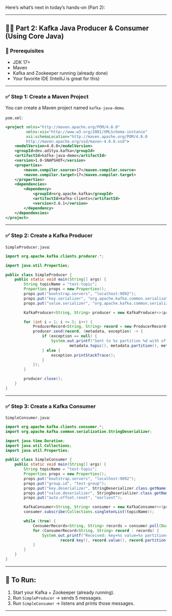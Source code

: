 Here’s what’s next in today’s hands-on (Part 2):

---

## 👨‍💻 Part 2: Kafka Java Producer & Consumer (Using Core Java)

### 🧰 Prerequisites

* JDK 17+
* Maven
* Kafka and Zookeeper running (already done)
* Your favorite IDE (IntelliJ is great for this)

---

### ✅ Step 1: Create a Maven Project

You can create a Maven project named `kafka-java-demo`.

`pom.xml`:

```xml
<project xmlns="http://maven.apache.org/POM/4.0.0" 
         xmlns:xsi="http://www.w3.org/2001/XMLSchema-instance" 
         xsi:schemaLocation="http://maven.apache.org/POM/4.0.0 
         http://maven.apache.org/xsd/maven-4.0.0.xsd">
    <modelVersion>4.0.0</modelVersion>
    <groupId>dev.ad1tya.kafka</groupId>
    <artifactId>kafka-java-demo</artifactId>
    <version>1.0-SNAPSHOT</version>
    <properties>
        <maven.compiler.source>17</maven.compiler.source>
        <maven.compiler.target>17</maven.compiler.target>
    </properties>
    <dependencies>
        <dependency>
            <groupId>org.apache.kafka</groupId>
            <artifactId>kafka-clients</artifactId>
            <version>3.6.1</version>
        </dependency>
    </dependencies>
</project>
```

---

### ✅ Step 2: Create a Kafka Producer

`SimpleProducer.java`:

```java
import org.apache.kafka.clients.producer.*;

import java.util.Properties;

public class SimpleProducer {
    public static void main(String[] args) {
        String topicName = "test-topic";
        Properties props = new Properties();
        props.put("bootstrap.servers", "localhost:9092");
        props.put("key.serializer", "org.apache.kafka.common.serialization.StringSerializer");
        props.put("value.serializer", "org.apache.kafka.common.serialization.StringSerializer");

        KafkaProducer<String, String> producer = new KafkaProducer<>(props);

        for (int i = 1; i <= 5; i++) {
            ProducerRecord<String, String> record = new ProducerRecord<>(topicName, "msg-key-" + i, "Message #" + i);
            producer.send(record, (metadata, exception) -> {
                if (exception == null) {
                    System.out.printf("Sent to %s partition %d with offset %d%n",
                            metadata.topic(), metadata.partition(), metadata.offset());
                } else {
                    exception.printStackTrace();
                }
            });
        }

        producer.close();
    }
}
```

---

### ✅ Step 3: Create a Kafka Consumer

`SimpleConsumer.java`:

```java
import org.apache.kafka.clients.consumer.*;
import org.apache.kafka.common.serialization.StringDeserializer;

import java.time.Duration;
import java.util.Collections;
import java.util.Properties;

public class SimpleConsumer {
    public static void main(String[] args) {
        String topicName = "test-topic";
        Properties props = new Properties();
        props.put("bootstrap.servers", "localhost:9092");
        props.put("group.id", "test-group");
        props.put("key.deserializer", StringDeserializer.class.getName());
        props.put("value.deserializer", StringDeserializer.class.getName());
        props.put("auto.offset.reset", "earliest");

        KafkaConsumer<String, String> consumer = new KafkaConsumer<>(props);
        consumer.subscribe(Collections.singletonList(topicName));

        while (true) {
            ConsumerRecords<String, String> records = consumer.poll(Duration.ofSeconds(1));
            for (ConsumerRecord<String, String> record : records) {
                System.out.printf("Received: key=%s value=%s partition=%d offset=%d%n",
                        record.key(), record.value(), record.partition(), record.offset());
            }
        }
    }
}
```

---

## 🧪 To Run:

1. Start your Kafka + Zookeeper (already running).
2. Run `SimpleProducer` → sends 5 messages.
3. Run `SimpleConsumer` → listens and prints those messages.

---